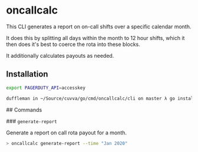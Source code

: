 # oncallcalc

This CLI generates a report on on-call shifts over a specific calendar month.

It does this by splitting all days within the month to 12 hour shifts, which it then does it's best to coerce the rota into these blocks.

It additionally calculates payouts as needed.

## Installation

```bash
export PAGERDUTY_API=accesskey

duffleman in ~/Source/cuvva/go/cmd/oncallcalc/cli on master λ go install .
```

## Commands

### `generate-report`

Generate a report on call rota payout for a month.

```bash
> oncallcalc generate-report --time "Jan 2020"
```
